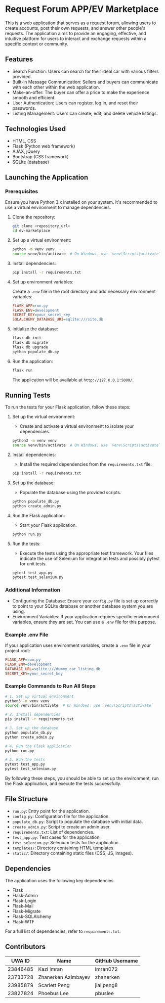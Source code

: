 # Request Forum APP/EV Marketplace

This is a web application that serves as a request forum, allowing users to create accounts, post their own requests, and answer other people's requests. The application aims to provide an engaging, effective, and intuitive platform for users to interact and exchange requests within a specific context or community.

## Features

- Search Function: Users can search for their ideal car with various filters provided.
- Built-in Message Communication: Sellers and buyers can communicate with each other within the web application.
- Make-an-offer: The buyer can offer a price to make the experience smooth and efficient.
- User Authentication: Users can register, log in, and reset their passwords.
- Listing Management: Users can create, edit, and delete vehicle listings.

## Technologies Used

- HTML, CSS
- Flask (Python web framework)
- AJAX, jQuery
- Bootstrap (CSS framework)
- SQLite (database)


## Launching the Application

### Prerequisites

Ensure you have Python 3.x installed on your system. It's recommended to use a virtual environment to manage dependencies.

1. Clone the repository:

   ```bash
   git clone <repository_url>
   cd ev-marketplace
   ```

2. Set up a virtual environment:

   ```bash
   python -m venv venv
   source venv/bin/activate  # On Windows, use `venv\Scripts\activate`
   ```

3. Install dependencies:

   ```bash
   pip install -r requirements.txt
   ```

4. Set up environment variables:

   Create a `.env` file in the root directory and add necessary environment variables:

   ```ini
   FLASK_APP=run.py
   FLASK_ENV=development
   SECRET_KEY=your_secret_key
   SQLALCHEMY_DATABASE_URI=sqlite:///site.db
   ```

5. Initialize the database:

   ```bash
   flask db init
   flask db migrate
   flask db upgrade
   python populate_db.py
   ```

6. Run the application:

   ```bash
   flask run
   ```

   The application will be available at `http://127.0.0.1:5000/`.

## Running Tests

To run the tests for your Flask application, follow these steps:

1. Set up the virtual environment:
    - Create and activate a virtual environment to isolate your dependencies.

    ```bash
    python3 -m venv venv
    source venv/bin/activate  # On Windows, use `venv\Scripts\activate`
    ```

2. Install dependencies:
    - Install the required dependencies from the `requirements.txt` file.

    ```bash
    pip install -r requirements.txt
    ```

3. Set up the database:
    - Populate the database using the provided scripts.

    ```bash
    python populate_db.py
    python create_admin.py
    ```

4. Run the Flask application:
    - Start your Flask application.

    ```bash
    python run.py
    ```

5. Run the tests:
    - Execute the tests using the appropriate test framework. Your files indicate the use of Selenium for integration tests and possibly pytest for unit tests.

    ```bash
    pytest test_app.py
    pytest test_selenium.py
    ```

### Additional Information

- Configuring the Database: Ensure your `config.py` file is set up correctly to point to your SQLite database or another database system you are using.
- Environment Variables: If your application requires specific environment variables, ensure they are set. You can use a `.env` file for this purpose.

### Example .env File

If your application uses environment variables, create a `.env` file in your project root:

```ini
FLASK_APP=run.py
FLASK_ENV=development
DATABASE_URL=sqlite:///dummy_car_listing.db
SECRET_KEY=your_secret_key
```

### Example Commands to Run All Steps

```bash
# 1. Set up virtual environment
python3 -m venv venv
source venv/bin/activate  # On Windows, use `venv\Scripts\activate`

# 2. Install dependencies
pip install -r requirements.txt

# 3. Set up the database
python populate_db.py
python create_admin.py

# 4. Run the Flask application
python run.py

# 5. Run the tests
pytest test_app.py
pytest test_selenium.py
```

By following these steps, you should be able to set up the environment, run the Flask application, and execute the tests successfully.

## File Structure

- `run.py`: Entry point for the application.
- `config.py`: Configuration file for the application.
- `populate_db.py`: Script to populate the database with initial data.
- `create_admin.py`: Script to create an admin user.
- `requirements.txt`: List of dependencies.
- `test_app.py`: Test cases for the application.
- `test_selenium.py`: Selenium tests for the application.
- `templates/`: Directory containing HTML templates.
- `static/`: Directory containing static files (CSS, JS, images).

## Dependencies

The application uses the following key dependencies:

- Flask
- Flask-Admin
- Flask-Login
- Flask-Mail
- Flask-Migrate
- Flask-SQLAlchemy
- Flask-WTF

For a full list of dependencies, refer to `requirements.txt`.


## Contributors

| UWA ID   | Name                  | GitHub Username |
|-----------|------------------------|-----------------|
| 23846485 | Kazi Imran            | imran072        |
| 23733728 | Zhanerken Azimbayev   | zhanerken       |
| 23985879 | Scarlett Peng         | jialipeng8      |
| 23827824 | Phoebus Lee           | pbuslee         |
